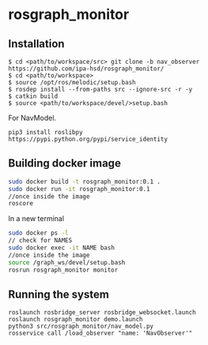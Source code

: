 # rosgraph_monitor

## Installation
```
$ cd <path/to/workspace/src> git clone -b nav_observer https://github.com/ipa-hsd/rosgraph_monitor/
$ cd <path/to/workspace>
$ source /opt/ros/melodic/setup.bash
$ rosdep install --from-paths src --ignore-src -r -y
$ catkin build 
$ source <path/to/workspace/devel/>setup.bash
```
For NavModel.
```
pip3 install roslibpy
https://pypi.python.org/pypi/service_identity
```

## Building docker image
```bash
sudo docker build -t rosgraph_monitor:0.1 .
sudo docker run -it rosgraph_monitor:0.1
//once inside the image
roscore
```
In a new terminal
```bash
sudo docker ps -l
// check for NAMES
sudo docker exec -it NAME bash
//once inside the image
source /graph_ws/devel/setup.bash
rosrun rosgraph_monitor monitor
```


## Running the system  
```
roslaunch rosbridge_server rosbridge_websocket.launch
roslaunch rosgraph_monitor demo.launch
python3 src/rosgraph_monitor/nav_model.py
rosservice call /load_observer "name: 'NavObserver'"
```